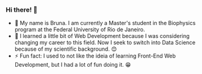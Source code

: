 ### Hi there! 👋

<!--
**Brubsy/Brubsy** is a ✨ _special_ ✨ repository because its `README.md` (this file) appears on your GitHub profile.

Here are some ideas to get you started:

- 🔭 I’m currently working on ...
- 🌱 I’m currently learning ...
- 👯 I’m looking to collaborate on ...
- 🤔 I’m looking for help with ...
- 💬 Ask me about ...
- 📫 How to reach me: ...
- 😄 Pronouns: ...
- ⚡ Fun fact: ...
-->

- 🔭 My name is Bruna. I am currently a Master's student in the Biophysics program at the Federal University of Rio de Janeiro. 
- 🌱 I learned a little bit of Web Development because I was considering changing my career to this field. Now I seek to switch into Data Science because of my scientific background. 😊 
- ⚡ Fun fact: I used to not like the ideia of learning Front-End Web Development, but I had a lot of fun doing it. 😁
